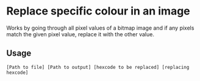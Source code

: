 # Replace specific colour in an image

Works by going through all pixel values of a bitmap image and if any pixels match the given pixel value,
replace it with the other value.

## Usage
`[Path to file] [Path to output] [hexcode to be replaced] [replacing hexcode]`
